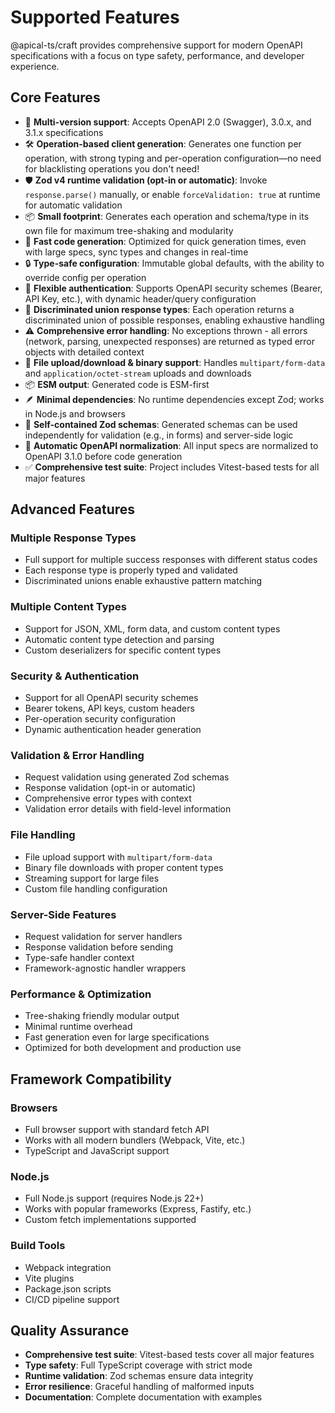 # Supported Features

@apical-ts/craft provides comprehensive support for modern OpenAPI
specifications with a focus on type safety, performance, and developer
experience.

## Core Features

- 🚀 **Multi-version support**: Accepts OpenAPI 2.0 (Swagger), 3.0.x, and 3.1.x
  specifications
- 🛠️ **Operation-based client generation**: Generates one function per
  operation, with strong typing and per-operation configuration—no need for
  blacklisting operations you don't need!
- 🛡️ **Zod v4 runtime validation (opt-in or automatic)**: Invoke
  `response.parse()` manually, or enable `forceValidation: true` at runtime for
  automatic validation
- 📦 **Small footprint**: Generates each operation and schema/type in its own
  file for maximum tree-shaking and modularity
- 🚀 **Fast code generation**: Optimized for quick generation times, even with
  large specs, sync types and changes in real-time
- 🔒 **Type-safe configuration**: Immutable global defaults, with the ability to
  override config per operation
- 🔑 **Flexible authentication**: Supports OpenAPI security schemes (Bearer, API
  Key, etc.), with dynamic header/query configuration
- 🧩 **Discriminated union response types**: Each operation returns a
  discriminated union of possible responses, enabling exhaustive handling
- ⚠️ **Comprehensive error handling**: No exceptions thrown - all errors
  (network, parsing, unexpected responses) are returned as typed error objects
  with detailed context
- 📁 **File upload/download & binary support**: Handles `multipart/form-data`
  and `application/octet-stream` uploads and downloads
- 📦 **ESM output**: Generated code is ESM-first
- 🪶 **Minimal dependencies**: No runtime dependencies except Zod; works in
  Node.js and browsers
- 🧪 **Self-contained Zod schemas**: Generated schemas can be used independently
  for validation (e.g., in forms) and server-side logic
- 🔄 **Automatic OpenAPI normalization**: All input specs are normalized to
  OpenAPI 3.1.0 before code generation
- ✅ **Comprehensive test suite**: Project includes Vitest-based tests for all
  major features

## Advanced Features

### Multiple Response Types

- Full support for multiple success responses with different status codes
- Each response type is properly typed and validated
- Discriminated unions enable exhaustive pattern matching

### Multiple Content Types

- Support for JSON, XML, form data, and custom content types
- Automatic content type detection and parsing
- Custom deserializers for specific content types

### Security & Authentication

- Support for all OpenAPI security schemes
- Bearer tokens, API keys, custom headers
- Per-operation security configuration
- Dynamic authentication header generation

### Validation & Error Handling

- Request validation using generated Zod schemas
- Response validation (opt-in or automatic)
- Comprehensive error types with context
- Validation error details with field-level information

### File Handling

- File upload support with `multipart/form-data`
- Binary file downloads with proper content types
- Streaming support for large files
- Custom file handling configuration

### Server-Side Features

- Request validation for server handlers
- Response validation before sending
- Type-safe handler context
- Framework-agnostic handler wrappers

### Performance & Optimization

- Tree-shaking friendly modular output
- Minimal runtime overhead
- Fast generation even for large specifications
- Optimized for both development and production use

## Framework Compatibility

### Browsers

- Full browser support with standard fetch API
- Works with all modern bundlers (Webpack, Vite, etc.)
- TypeScript and JavaScript support

### Node.js

- Full Node.js support (requires Node.js 22+)
- Works with popular frameworks (Express, Fastify, etc.)
- Custom fetch implementations supported

### Build Tools

- Webpack integration
- Vite plugins
- Package.json scripts
- CI/CD pipeline support

## Quality Assurance

- **Comprehensive test suite**: Vitest-based tests cover all major features
- **Type safety**: Full TypeScript coverage with strict mode
- **Runtime validation**: Zod schemas ensure data integrity
- **Error resilience**: Graceful handling of malformed inputs
- **Documentation**: Complete documentation with examples
